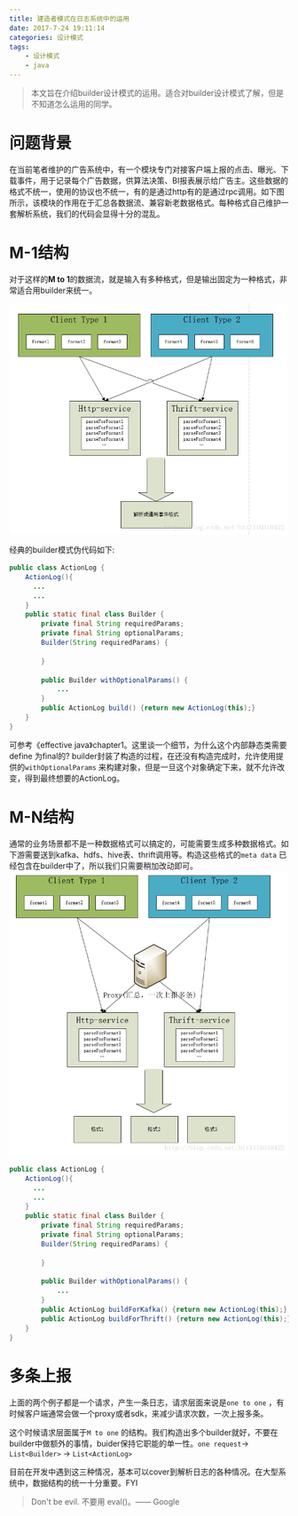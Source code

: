```yaml
---
title: 建造者模式在日志系统中的运用
date: 2017-7-24 19:11:14
categories: 设计模式
tags: 
	- 设计模式
	- java
---
```


> 本文旨在介绍builder设计模式的运用。适合对builder设计模式了解，但是不知道怎么运用的同学。

# 问题背景

在当前笔者维护的广告系统中，有一个模块专门对接客户端上报的点击、曝光、下载事件，用于记录每个广告数据，供算法决策、BI报表展示给广告主。这些数据的格式不统一，使用的协议也不统一，有的是通过http有的是通过rpc调用。如下图所示，该模块的作用在于汇总各数据流、兼容新老数据格式。每种格式自己维护一套解析系统，我们的代码会显得十分的混乱。



# M-1结构

对于这样的**M to 1**的数据流，就是输入有多种格式，但是输出固定为一种格式，非常适合用builder来统一。



![这里写图片描述](建造者模式在日志系统中的运用/1.png)

经典的builder模式伪代码如下:

```java
public class ActionLog {
  	ActionLog(){
      ...
      ...
  	}
	public static final class Builder {
      	private final String requiredParams;
      	private final String optionalParams;
      	Builder(String requiredParams) {
        
      	}
      
     	public Builder withOptionalParams() {
        	...
      	}
      	public ActionLog build() {return new ActionLog(this);}
	}
}
```

可参考《effective java》chapter1。这里谈一个细节，为什么这个内部静态类需要define 为final的? builder封装了构造的过程，在还没有构造完成时，允许使用提供的`withOptionalParams` 来构建对象，但是一旦这个对象确定下来，就不允许改变，得到最终想要的ActionLog。

# M-N结构

通常的业务场景都不是一种数据格式可以搞定的，可能需要生成多种数据格式。如下游需要送到kafka、hdfs、hive表、thrift调用等。构造这些格式的`meta data` 已经包含在builder中了，所以我们只需要稍加改动即可。
![这里写图片描述](建造者模式在日志系统中的运用/2.png)



```java
public class ActionLog {
  	ActionLog(){
      ...
      ...
  	}
	public static final class Builder {
      	private final String requiredParams;
      	private final String optionalParams;
      	Builder(String requiredParams) {
        
      	}
      
     	public Builder withOptionalParams() {
        	...
      	}
      	public ActionLog buildForKafka() {return new ActionLog(this);}
      	public ActionLog buildForThrift() {return new ActionLog(this);}
	}
}
```

# 多条上报

上面的两个例子都是一个请求，产生一条日志，请求层面来说是`one to one` ，有时候客户端通常会做一个proxy或者sdk，来减少请求次数，一次上报多条。

这个时候请求层面属于`M to one` 的结构。我们构造出多个builder就好，不要在builder中做额外的事情，buider保持它职能的单一性。`one request`-> `List<Builder>` -> `List<ActionLog>`

目前在开发中遇到这三种情况，基本可以cover到解析日志的各种情况。在大型系统中，数据结构的统一十分重要。FYI

> Don't be evil. 不要用 eval()。—— Google